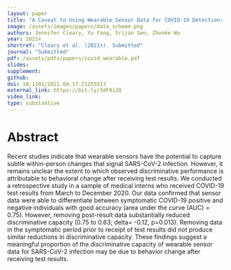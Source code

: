 ```yaml
---
layout: paper
title: "A Caveat to Using Wearable Sensor Data for COVID-19 Detection: The Role of Behavioral Change after Receipt of Test Results"
image: /assets/images/papers/data_scheme.png
authors: Jennifer Cleary, Yu Fang, Srijan Sen, Zhenke Wu
year: 2021+
shortref: "Cleary et al. (2021+). Submitted"
journal: "Submitted"
pdf: /assets/pdfs/papers/covid_wearable.pdf
slides: 
supplement: 
github: 
doi: 10.1101/2021.04.17.21255513
external_link: https://bit.ly/3dF0iJQ
video_link: 
type: substantive
---
```


# Abstract


Recent studies indicate that wearable sensors have the potential to capture subtle within-person changes that signal SARS-CoV-2 infection. However, it remains unclear the extent to which observed discriminative performance is attributable to behavioral change after receiving test results. We conducted a retrospective study in a sample of medical interns who received COVID-19 test results from March to December 2020. Our data confirmed that sensor data were able to differentiate between symptomatic COVID-19 positive and negative individuals with good accuracy (area under the curve (AUC) = 0.75). However, removing post-result data substantially reduced discriminative capacity (0.75 to 0.63; delta= -0.12, p=0.013). Removing data in the symptomatic period prior to receipt of test results did not produce similar reductions in discriminative capacity. These findings suggest a meaningful proportion of the discriminative capacity of wearable sensor data for SARS-CoV-2 infection may be due to behavior change after receiving test results.
